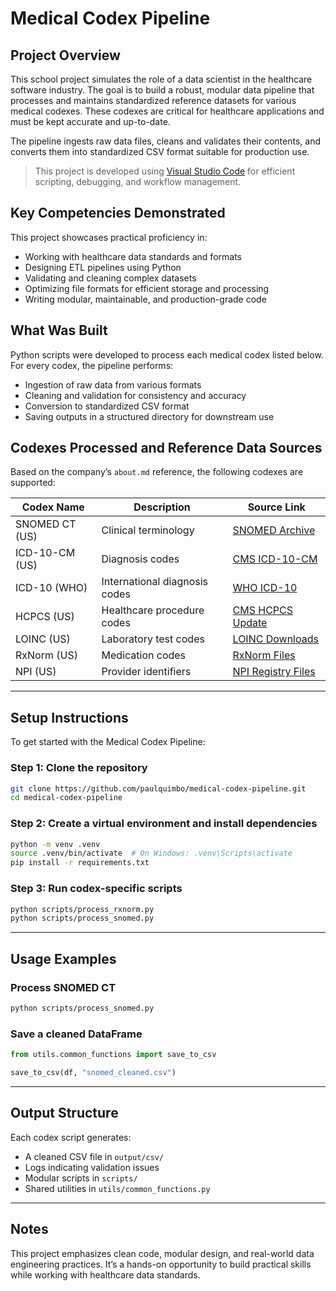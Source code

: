 # Medical Codex Pipeline

## Project Overview

This school project simulates the role of a data scientist in the healthcare software industry. The goal is to build a robust, modular data pipeline that processes and maintains standardized reference datasets for various medical codexes. These codexes are critical for healthcare applications and must be kept accurate and up-to-date.

The pipeline ingests raw data files, cleans and validates their contents, and converts them into standardized CSV format suitable for production use.

> This project is developed using [Visual Studio Code](https://code.visualstudio.com/) for efficient scripting, debugging, and workflow management.

## Key Competencies Demonstrated

This project showcases practical proficiency in:

- Working with healthcare data standards and formats  
- Designing ETL pipelines using Python  
- Validating and cleaning complex datasets  
- Optimizing file formats for efficient storage and processing  
- Writing modular, maintainable, and production-grade code  

## What Was Built

Python scripts were developed to process each medical codex listed below. For every codex, the pipeline performs:

- Ingestion of raw data from various formats  
- Cleaning and validation for consistency and accuracy  
- Conversion to standardized CSV format  
- Saving outputs in a structured directory for downstream use  

## Codexes Processed and Reference Data Sources

Based on the company’s `about.md` reference, the following codexes are supported:

| Codex Name         | Description                        | Source Link |
|--------------------|------------------------------------|-------------|
| SNOMED CT (US)     | Clinical terminology               | [SNOMED Archive](https://www.nlm.nih.gov/healthit/snomedct/archive.html) |
| ICD-10-CM (US)     | Diagnosis codes                    | [CMS ICD-10-CM](https://www.cms.gov/medicare/coding-billing/icd-10-codes) |
| ICD-10 (WHO)       | International diagnosis codes      | [WHO ICD-10](https://icdcdn.who.int/icd10/index.html) |
| HCPCS (US)         | Healthcare procedure codes         | [CMS HCPCS Update](https://www.cms.gov/medicare/coding-billing/healthcare-common-procedure-system/quarterly-update) |
| LOINC (US)         | Laboratory test codes              | [LOINC Downloads](https://loinc.org/downloads/) |
| RxNorm (US)        | Medication codes                   | [RxNorm Files](https://www.nlm.nih.gov/research/umls/rxnorm/docs/rxnormfiles.html) |
| NPI (US)           | Provider identifiers               | [NPI Registry Files](https://download.cms.gov/nppes/NPI_Files.html) |

---

## Setup Instructions

To get started with the Medical Codex Pipeline:

### Step 1: Clone the repository

```bash
git clone https://github.com/paulquimbo/medical-codex-pipeline.git
cd medical-codex-pipeline
```

### Step 2: Create a virtual environment and install dependencies

```bash
python -m venv .venv
source .venv/bin/activate  # On Windows: .venv\Scripts\activate
pip install -r requirements.txt
```

### Step 3: Run codex-specific scripts

```bash
python scripts/process_rxnorm.py
python scripts/process_snomed.py
```

---

## Usage Examples

### Process SNOMED CT

```bash
python scripts/process_snomed.py
```

### Save a cleaned DataFrame

```python
from utils.common_functions import save_to_csv

save_to_csv(df, "snomed_cleaned.csv")
```

---

## Output Structure

Each codex script generates:

- A cleaned CSV file in `output/csv/`
- Logs indicating validation issues
- Modular scripts in `scripts/`
- Shared utilities in `utils/common_functions.py`

---

## Notes

This project emphasizes clean code, modular design, and real-world data engineering practices. It’s a hands-on opportunity to build practical skills while working with healthcare data standards.
